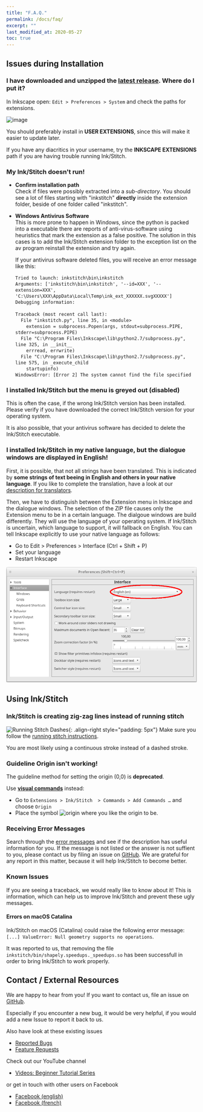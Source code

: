 ```yaml
---
title: "F.A.Q."
permalink: /docs/faq/
excerpt: ""
last_modified_at: 2020-05-27
toc: true
---
```

## Issues during Installation

### I have downloaded and unzipped the [latest release](https://github.com/inkstitch/inkstitch/releases/latest). Where do I put it?

In Inkscape open: `Edit > Preferences > System` and check the paths for extensions.

![image](https://user-images.githubusercontent.com/11083514/37572872-899a7de0-2b09-11e8-93ed-e4be6228c414.png)

You should preferably install in **USER EXTENSIONS**, since this will make it easier to update later.

If you have any diacritics in your username, try the **INKSCAPE EXTENSIONS** path if you are having trouble running Ink/Stitch.

### My Ink/Stitch doesn't run!

*   **Confirm installation path**<br>
    Check if files were possibly extracted into a *sub-directory*.
    You should see a lot of files starting with "inkstitch" **directly** inside the extension folder, beside of one folder called "inkstitch".

*   **Windows Antivirus Software**<br>
    This is more prone to happen in Windows, since the python is packed into a executable there are reports of anti-virus-software using heuristics
    that mark the extension as a false positive. The solution in this cases is to add the Ink/Stitch extension folder to the exception list on the
    av program reinstall the extension and try again.

    If your antivirus software deleted files, you will receive an error message like this:
    ```
    Tried to launch: inkstitch\bin\inkstitch
    Arguments: ['inkstitch\bin\inkstitch', '--id=XXX', '--extension=XXX', 'C:\Users\XXX\AppData\Local\Temp\ink_ext_XXXXXX.svgXXXXX']
    Debugging information:

    Traceback (most recent call last):
      File "inkstitch.py", line 35, in <module>
        extension = subprocess.Popen(args, stdout=subprocess.PIPE, stderr=subprocess.PIPE)
      File "C:\Program Files\Inkscape\lib\python2.7/subprocess.py", line 325, in __init__
        errread, errwrite)
      File "C:\Program Files\Inkscape\lib\python2.7/subprocess.py", line 575, in _execute_child
        startupinfo)
    WindowsError: [Error 2] The system cannot find the file specified
    ```

### I installed Ink/Stitch but the menu is greyed out (disabled)

This is often the case, if the wrong Ink/Stitch version has been installed.
Please verify if you have downloaded the correct Ink/Stitch version for your operating system.

It is also possible, that your antivirus software has decided to delete the Ink/Stitch executable.

### I installed Ink/Stitch in my native language, but the dialogue windows are displayed in English!

First, it is possible, that not all strings have been translated. This is indicated by **some strings of text beeing in English and others in your native language**.
If you like to complete the translation, have a look at our [description for translators](/developers/localize/).

Then, we have to distinguish between the Extension menu in Inkscape and the dialogue windows.
The selection of the ZIP file causes only the Extension menu to be in a certain language.
The dialgoue windows are build differently. They will use the language of your operating system.
If Ink/Stitch is uncertain, which language to support, it will fallback on English.
You can tell Inkscape explicitly to use your native language as follows:
  * Go to Edit > Preferences > Interface (Ctrl + Shift + P)
  * Set your language
  * Restart Inkscape

![Preferences > Interface](/assets/images/docs/en/preferences_language.png)

## Using Ink/Stitch

### Ink/Stitch is creating zig-zag lines instead of running stitch

![Running Stitch Dashes](/assets/images/docs/running-stitch-dashes.jpg){: .align-right style="padding: 5px"}
Make sure you follow the [running stitch instructions](/docs/stitches/running-stitch/).

You are most likely using a continuous stroke instead of a dashed stroke.

### Guideline Origin isn't working!

The guideline method for setting the origin (0,0) is **deprecated**.

Use [**visual commands**](/docs/commands) instead:
* Go to `Extensions > Ink/Stitch  > Commands > Add Commands …` and choose `Origin`
* Place the symbol ![origin](/assets/images/docs/visual-commands-origin.jpg) where you like the origin to be.

### Receiving Error Messages

Search through the [error messages](/docs/error-messages) and see if the description has useful information for you. If the message is not listed or the answer is not suffient to you, please contact us by filing an issue on [GitHub](https://github.com/inkstitch/inkstitch/issues). We are grateful for any report in this matter, because it will help Ink/Stitch to become better.

### Known Issues

If you are seeing a traceback, we would really like to know about it! This is information, which can help us to improve Ink/Stitch and prevent these ugly messages.

#### Errors on macOS Catalina

Ink/Stitch on macOS (Catalina) could raise the following error message:  `[...] ValueError: Null geometry supports no operations`.

It was reported to us, that removing the file `inkstitch/bin/shapely.speedups._speedups.so` has been successfull in order to bring Ink/Stitch to work properly.

## Contact / External Resources

We are happy to hear from you! If you want to contact us, file an issue on [GitHub](https://github.com/inkstitch/inkstitch/issues).

Especially if you encounter a new bug, it would be very helpful, if you would add a new Issue to report it back to us.

Also have look at these existing issues

* [Reported Bugs](https://github.com/inkstitch/inkstitch/issues?q=is%3Aissue+is%3Aopen+label%3Abug)
* [Feature Requests](https://github.com/inkstitch/inkstitch/issues?q=is%3Aissue+is%3Aopen+label%3A%22feature+request%22)

Check out our YouTube channel

* [Videos: Beginner Tutorial Series](/tutorials/resources/beginner-video-tutorials/)

or get in touch with other users on Facebook

* [Facebook (english)](https://www.facebook.com/groups/945979722406352/)
* [Facebook (french)](https://www.facebook.com/groups/811488062586111/)
